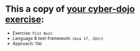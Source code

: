 # This a copy of [your cyber-dojo exercise](https://cyber-dojo.org/kata/edit/ZLvLXL):
- Exercise: `Fizz Buzz`
- Language & test-framework: `Java 17, JUnit`
- Approach: `TDD`
